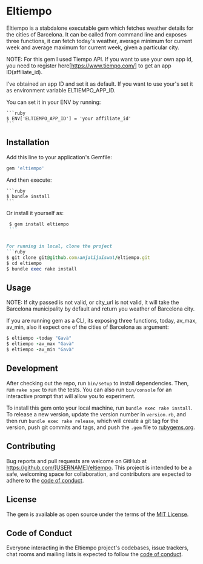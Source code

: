 # Eltiempo

Eltiempo is a stabdalone executable gem which fetches weather details for the cities of Barcelona. It can be called from command line and exposes three functions, it can fetch today's weather, average minimum for current week and average maximum for current week, given a particular city.

NOTE: For this gem I used Tiempo API. If you want to use your own app id, you need to register here[https://www.tiempo.com/] to get an app ID(affiliate_id).

I’ve obtained an app ID and set it as default. If you want to use your's set it as environment variable ELTIEMPO_APP_ID.

You can set it in your ENV by running:
    
    ```ruby
    $ ENV['ELTIEMPO_APP_ID'] = 'your affiliate_id'
    ```

## Installation

Add this line to your application's Gemfile:

```ruby
gem 'eltiempo'
```

And then execute:
    
    ```ruby
    $ bundle install
    ```
    
Or install it yourself as:
   
   ```ruby
    $ gem install eltiempo
    ```
    

For running in local, clone the project
  ```ruby
  $ git clone git@github.com:anjalijaiswal/eltiempo.git
  $ cd eltiempo
  $ bundle exec rake install
  ```

## Usage

NOTE: If city passed is not valid, or city_url is not valid, it will take the Barcelona municipality by default and return you weather of Barcelona city.

If you are running gem as a CLI, its exposing three functions, today, av_max, av_min, also it expect one of the cities of Barcelona as argument:
  
  ```ruby
  $ eltiempo -today "Gavà"
  $ eltiempo -av_max "Gavà"
  $ eltiempo -av_min "Gavà"
  ```

## Development

After checking out the repo, run `bin/setup` to install dependencies. Then, run `rake spec` to run the tests. You can also run `bin/console` for an interactive prompt that will allow you to experiment.

To install this gem onto your local machine, run `bundle exec rake install`. To release a new version, update the version number in `version.rb`, and then run `bundle exec rake release`, which will create a git tag for the version, push git commits and tags, and push the `.gem` file to [rubygems.org](https://rubygems.org).

## Contributing

Bug reports and pull requests are welcome on GitHub at https://github.com/[USERNAME]/eltiempo. This project is intended to be a safe, welcoming space for collaboration, and contributors are expected to adhere to the [code of conduct](https://github.com/[USERNAME]/eltiempo/blob/master/CODE_OF_CONDUCT.md).


## License

The gem is available as open source under the terms of the [MIT License](https://opensource.org/licenses/MIT).

## Code of Conduct

Everyone interacting in the Eltiempo project's codebases, issue trackers, chat rooms and mailing lists is expected to follow the [code of conduct](https://github.com/[USERNAME]/eltiempo/blob/master/CODE_OF_CONDUCT.md).
